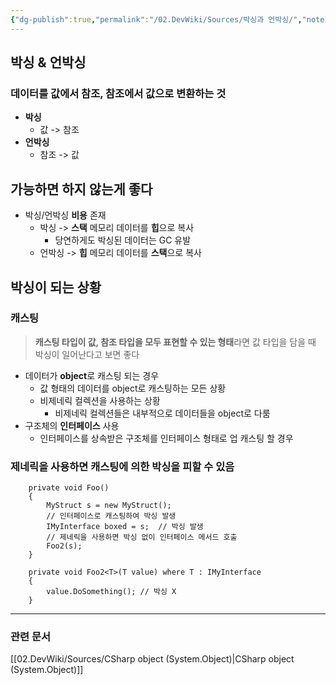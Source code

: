 ```yaml
---
{"dg-publish":true,"permalink":"/02.DevWiki/Sources/박싱과 언박싱/","noteIcon":"","created":"2024-11-10T14:49:35.000+09:00","updated":"2025-08-02T11:07:51.000+09:00"}
---
```


## 박싱 & 언박싱
### 데이터를 값에서 참조, 참조에서 값으로 변환하는 것
- **박싱**
    - 값 -> 참조
- **언박싱**
    - 참조 -> 값
## 가능하면 하지 않는게 좋다
- 박싱/언박싱 **비용** 존재
	- 박싱 -> **스택** 메모리 데이터를 **힙**으로 복사
		- 당연하게도 박싱된 데이터는 GC 유발
	- 언박싱 -> **힙** 메모리 데이터를 **스택**으로 복사
## 박싱이 되는 상황
### 캐스팅

> **캐스팅 타입이 값, 참조 타입을 모두 표현할 수 있는 형태**라면 값 타입을 담을 때 박싱이 일어난다고 보면 좋다

* 데이터가 **object**로 캐스팅 되는 경우
	* 값 형태의 데이터를 object로 캐스팅하는 모든 상황
	* 비제네릭 컬렉션을 사용하는 상황
		* 비제네릭 컬렉션들은 내부적으로 데이터들을 object로 다룸
* 구조체의 **인터페이스** 사용
	* 인터페이스를 상속받은 구조체를 인터페이스 형태로 업 캐스팅 할 경우
### 제네릭을 사용하면 캐스팅에 의한 박싱을 피할 수 있음
``` CSharp
    private void Foo()
    {
        MyStruct s = new MyStruct();
        // 인터페이스로 캐스팅하여 박싱 발생
        IMyInterface boxed = s;  // 박싱 발생
        // 제네릭을 사용하면 박싱 없이 인터페이스 메서드 호출
        Foo2(s);
    }

    private void Foo2<T>(T value) where T : IMyInterface
    {
        value.DoSomething(); // 박싱 X
    }
```

---
### 관련 문서
[[02.DevWiki/Sources/CSharp object (System.Object)\|CSharp object (System.Object)]]